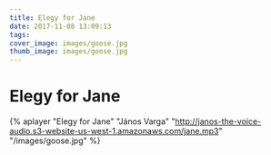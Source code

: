 ```yaml
---
title: Elegy for Jane
date: 2017-11-08 13:09:13
tags:
cover_image: images/goose.jpg
thumb_image: images/goose.jpg
---
```


#  Elegy for Jane

{% aplayer "Elegy for Jane" "János Varga" "http://janos-the-voice-audio.s3-website-us-west-1.amazonaws.com/jane.mp3" "/images/goose.jpg" %}
